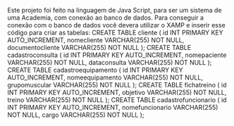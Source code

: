 Este projeto foi feito na linguagem de Java Script, para ser um sistema de uma Academia, com conexão ao banco de dados. 
Para conseguir a conexão com o banco de dados você devera utilizar o XAMP e inserir esse código para criar as tabelas:
CREATE TABLE cliente (
    id INT PRIMARY KEY AUTO_INCREMENT,
    nomecliente VARCHAR(255) NOT NULL,
    documentocliente VARCHAR(255) NOT NULL
);
CREATE TABLE cadastroconsulta  (
   id INT PRIMARY KEY AUTO_INCREMENT,
   nomepaciente VARCHAR(255) NOT NULL,
   dataconsulta VARCHAR(255) NOT NULL
);
CREATE TABLE cadastroequipamento  (
   id INT PRIMARY KEY AUTO_INCREMENT,
   nomeequipamento VARCHAR(255) NOT NULL,
   grupomuscular VARCHAR(255) NOT NULL
);
CREATE TABLE fichatreino  (
   id INT PRIMARY KEY AUTO_INCREMENT,
   objetivo VARCHAR(255) NOT NULL,
   treino VARCHAR(255) NOT NULL
);
CREATE TABLE cadastrofuncionario (
   id INT PRIMARY KEY AUTO_INCREMENT,
   nomefuncionario VARCHAR(255) NOT NULL,
   cargo VARCHAR(255) NOT NULL
);
